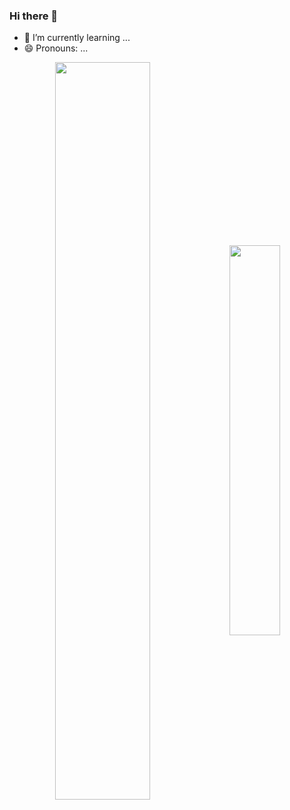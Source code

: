 ### Hi there 👋


- 🌱 I’m currently learning ...
- 😄 Pronouns: ...
<div  align="center" style="margin-bottom:100px">
<img width=55% align="center"  src="https://github-readme-streak-stats.herokuapp.com?user=AllanCavalcante&theme=radical&mode=weekly" />
<img width=40% align="center" src="https://github-readme-stats-git-main-AllanCavalcante.vercel.app/api/top-langs/?username=AllanCavalcante&show_icons=true&theme=radical&layout=compact" />
 </div>
 
